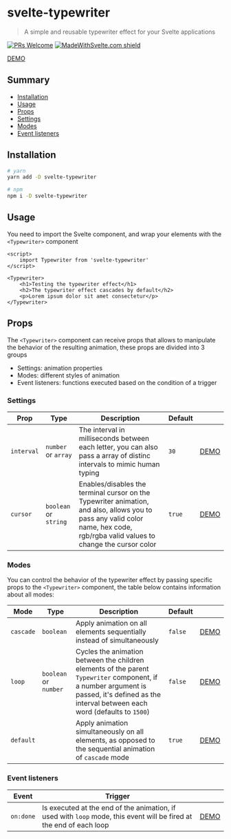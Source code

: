 # svelte-typewriter

> A simple and reusable typewriter effect for your Svelte applications

[![PRs Welcome](https://img.shields.io/badge/PRs-welcome-brightgreen.svg)](http://makeapullrequest.com)
[![MadeWithSvelte.com shield](https://madewithsvelte.com/storage/repo-shields/2074-shield.svg)](https://madewithsvelte.com/p/svelte-typewriter/shield-link)

[DEMO](https://svelte.dev/repl/9dfb73bfa9b34aeea4740fa23f5cde8a)

## Summary

-   [Installation](#Installation)
-   [Usage](#Usage)
-   [Props](#Props)
-   [Settings](#Settings)
-   [Modes](#Modes)
-   [Event listeners](#Event-listeners)

## Installation

```bash
# yarn
yarn add -D svelte-typewriter

# npm
npm i -D svelte-typewriter
```

## Usage

You need to import the Svelte component, and wrap your elements with the `<Typewriter>` component

```svelte
<script>
	import Typewriter from 'svelte-typewriter'
</script>

<Typewriter>
	<h1>Testing the typewriter effect</h1>
	<h2>The typewriter effect cascades by default</h2>
	<p>Lorem ipsum dolor sit amet consectetur</p>
</Typewriter>
```

## Props

The `<Typewriter>` component can receive props that allows to manipulate the behavior of the resulting animation, these props are divided into 3 groups

-   Settings: animation properties
-   Modes: different styles of animation
-   Event listeners: functions executed based on the condition of a trigger

### Settings

| Prop       | Type                  | Description                                                                                                                                                                     | Default |                                                                  |
| ---------- | --------------------- | ------------------------------------------------------------------------------------------------------------------------------------------------------------------------------- | ------- | ---------------------------------------------------------------- |
| `interval` | `number` or `array`   | The interval in milliseconds between each letter, you can also pass a array of distinc intervals to mimic human typing                                                          | `30`    | [DEMO](https://svelte.dev/repl/eb6caec159cf454b8f2bc98f3444fa8c) |
| `cursor`   | `boolean` or `string` | Enables/disables the terminal cursor on the Typewriter animation, and also, allows you to pass any valid color name, hex code, rgb/rgba valid values to change the cursor color | `true`  | [DEMO](https://svelte.dev/repl/6008b5aaff6f46e5909c63e795a19f5a) |

### Modes

You can control the behavior of the typewriter effect by passing specific props to the `<Typewriter>` component, the table below contains information about all modes:

| Mode      | Type                  | Description                                                                                                                                                                                  | Default |                                                                  |
| --------- | --------------------- | -------------------------------------------------------------------------------------------------------------------------------------------------------------------------------------------- | ------- | ---------------------------------------------------------------- |
| `cascade` | `boolean`             | Apply animation on all elements sequentially instead of simultaneously                                                                                                                       | `false` | [DEMO](https://svelte.dev/repl/9ddb89942e954a2a90b553356952ff46) |
| `loop`    | `boolean` or `number` | Cycles the animation between the children elements of the parent `Typewriter` component, if a number argument is passed, it's defined as the interval between each word (defaults to `1500`) | `false` | [DEMO](https://svelte.dev/repl/e8b82d83f6c2444b97619238404bcd4d) |
| `default` |                       | Apply animation simultaneously on all elements, as opposed to the sequential animation of `cascade` mode                                                                                     | `true`  | [DEMO](https://svelte.dev/repl/9dfb73bfa9b34aeea4740fa23f5cde8a) |

### Event listeners

| Event     | Trigger                                                                                                             |                                                                  |
| --------- | ------------------------------------------------------------------------------------------------------------------- | ---------------------------------------------------------------- |
| `on:done` | Is executed at the end of the animation, if used with `loop` mode, this event will be fired at the end of each loop | [DEMO](https://svelte.dev/repl/145cbf66c396497aa5338846077d53e0) |